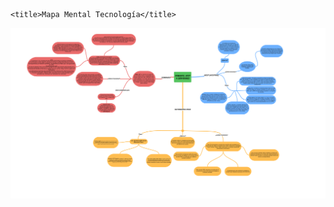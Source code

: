 <html lang="en">

<head>
    <meta charset="UTF-8">
    <meta http-equiv="X-UA-Compatible" content="IE=edge">
    <meta name="viewport" content="width=device-width, initial-scale=1.0">

    <title>Mapa Mental Tecnología</title>

</head>
<body>
    <img src="mapamental.png" alt="50%">
</body>

